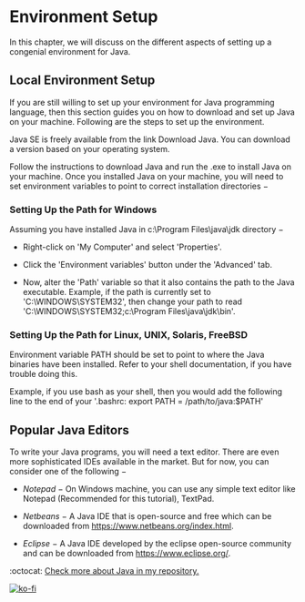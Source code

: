 # Environment Setup

In this chapter, we will discuss on the different aspects of setting up a congenial environment for Java.

## Local Environment Setup

If you are still willing to set up your environment for Java programming language, then this section guides you on how to download and set up Java on your machine. Following are the steps to set up the environment.

Java SE is freely available from the link Download Java. You can download a version based on your operating system.

Follow the instructions to download Java and run the .exe to install Java on your machine. Once you installed Java on your machine, you will need to set environment variables to point to correct installation directories −

### Setting Up the Path for Windows

Assuming you have installed Java in c:\Program Files\java\jdk directory −

- Right-click on 'My Computer' and select 'Properties'.

- Click the 'Environment variables' button under the 'Advanced' tab.

- Now, alter the 'Path' variable so that it also contains the path to the Java executable. Example, if the path is currently set to 'C:\WINDOWS\SYSTEM32', then change your path to read 'C:\WINDOWS\SYSTEM32;c:\Program Files\java\jdk\bin'.

### Setting Up the Path for Linux, UNIX, Solaris, FreeBSD

Environment variable PATH should be set to point to where the Java binaries have been installed. Refer to your shell documentation, if you have trouble doing this.

Example, if you use bash as your shell, then you would add the following line to the end of your '.bashrc: export PATH = /path/to/java:$PATH'

## Popular Java Editors

To write your Java programs, you will need a text editor. There are even more sophisticated IDEs available in the market. But for now, you can consider one of the following −

- *Notepad* − On Windows machine, you can use any simple text editor like Notepad (Recommended for this tutorial), TextPad.

- *Netbeans* − A Java IDE that is open-source and free which can be downloaded from <https://www.netbeans.org/index.html>.

- *Eclipse* − A Java IDE developed by the eclipse open-source community and can be downloaded from <https://www.eclipse.org/>.

:octocat: [Check more about Java in my repository.](https://github.com/FernandoCalmet/Java)

[![ko-fi](https://www.ko-fi.com/img/githubbutton_sm.svg)](https://ko-fi.com/T6T41JKMI)
